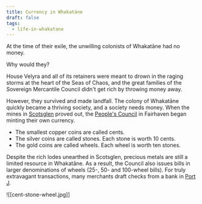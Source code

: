 ```yaml
---
title: Currency in Whakatāne
draft: false
tags:
  - life-in-whakatane
---
```

At the time of their exile, the unwilling colonists of Whakatāne had no money. 

Why would they?

House Velyra and all of its retainers were meant to drown in the raging storms at the heart of the Seas of Chaos, and the great families of the Sovereign Mercantile Council didn't get rich by throwing money away.

However, they survived and made landfall. The colony of Whakatāne quickly became a thriving society, and a society needs money. When the mines in [Scotsglen](scotsglen) proved out, the [People's Council](the-peoples-council) in Fairhaven began minting their own currency.

* The smallest copper coins are called cents. 
* The silver coins are called stones. Each stone is worth 10 cents.
* The gold coins are called wheels. Each wheel is worth ten stones.

Despite the rich lodes unearthed in Scotsglen, precious metals are still a limited resource in Whakatāne. As a result, the Council also issues bills in larger denominations of wheels (25-, 50- and 100-wheel bills). For truly extravagant transactions, many merchants draft checks from a bank in [Port J](port-j).

![[cent-stone-wheel.jpg]]